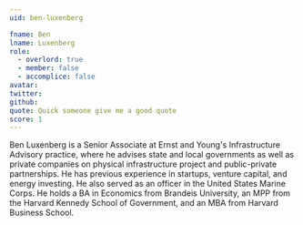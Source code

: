 ```yaml
---
uid: ben-luxenberg

fname: Ben
lname: Luxenberg
role:
  - overlord: true
  - member: false
  - accomplice: false
avatar: 
twitter: 
github: 
quote: Quick someone give me a good quote
score: 1
---
```

Ben Luxenberg is a Senior Associate at Ernst and Young's Infrastructure Advisory practice, where he advises state and local governments as well as private companies on physical infrastructure project and public-private partnerships.  He has previous experience in startups, venture capital, and energy investing.  He also served as an officer in the United States Marine Corps.  He holds a BA in Economics from Brandeis University, an MPP from the Harvard Kennedy School of Government, and an MBA from Harvard Business School.


